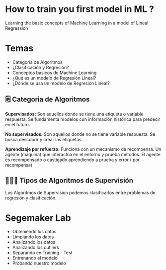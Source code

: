 # How to train you first model in ML ?

Learning the basic concepts of Machine Learning in a model of Lineal Regression

# Temas

* Categoría de Algoritmos
* ¿Clasificación y Regresión?
* Conceptos basicos de Machine Learning
* ¿Qué es un modelo de Regresión Lineal?
* ¿Dónde se usa un modelo de Regresión Lineal?

## :spiral_notepad: Categoria de Algoritmos

**Supervisados:** Son aquellos donde se tiene una etiqueta o variable respuesta. Se fundamenta modelos con información histórica para predecir en el futuro. 

**No supervisados:** Son aquellos donde no se tiene variable respuesta. Se busca descubrir y crear las etiquetas.

**Aprendizaje por refuerzo:** Funciona con un mecanismo de recompensa. Un agente (máquina) que interactúa en el entorno y prueba métodos. El agente es recompensado o castigado aprendiendo a prueba y error ( por recompensa)

## 👨🏻‍💻 Tipos de Algoritmos de Supervisión

 Los Algoritmos de Supervision podemos clasificarlos entre problemas de regresión y clasificación.



# Segemaker Lab

* Obteniendo los datos
* Limpiando los datos
* Analizando los datos
* Analizando los outliers
* Separando en Training - Test
* Entrenando el modelo
* Probando nuestro modelo
